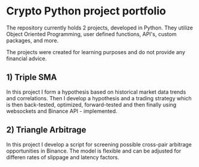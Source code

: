 # Crypto Python project portfolio

The repository currently holds 2 projects, developed in Python. They utilize Object Oriented Programming, user defined functions, API's, custom packages, and more.

The projects were created for learning purposes and do not provide any financial advice.


## 1) Triple SMA

In this project I form a hypothesis based on historical market data trends and correlations. Then I develop a hypothesis and a trading strategy which is then back-tested, optimized, forward-tested and then finally using websockets and Binance API - implemented.

## 2) Triangle Arbitrage

In this project I develop a script for screening possible cross-pair arbitrage opportunities in Binance. The model is flexible and can be adjusted for differen rates of slippage and latency factors.

